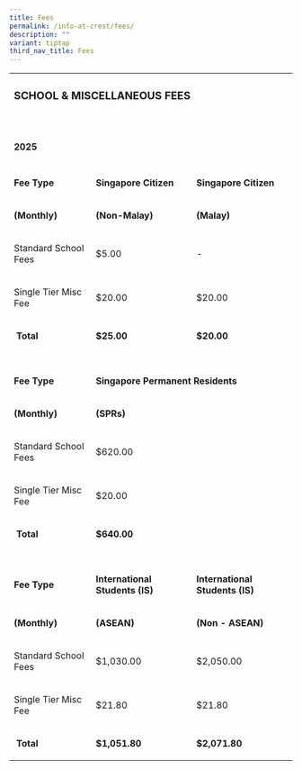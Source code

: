 ```yaml
---
title: Fees
permalink: /info-at-crest/fees/
description: ""
variant: tiptap
third_nav_title: Fees
---
```

<table style="minWidth: 75px">
<colgroup>
<col>
<col>
<col>
</colgroup>
<tbody>
<tr>
<td rowspan="1" colspan="3">
<h3>SCHOOL &amp; MISCELLANEOUS FEES</h3>
</td>
</tr>
<tr>
<td rowspan="1" colspan="1">
<p></p>
</td>
<td rowspan="1" colspan="1">
<p></p>
</td>
<td rowspan="1" colspan="1">
<p></p>
</td>
</tr>
<tr>
<td rowspan="1" colspan="1">
<h4>2025</h4>
</td>
<td rowspan="1" colspan="1">
<p></p>
</td>
<td rowspan="1" colspan="1">
<p></p>
</td>
</tr>
<tr>
<td rowspan="1" colspan="1">
<p><strong>Fee Type</strong>
</p>
</td>
<td rowspan="1" colspan="1">
<p><strong>Singapore Citizen</strong>
</p>
</td>
<td rowspan="1" colspan="1">
<p><strong>Singapore Citizen</strong>
</p>
</td>
</tr>
<tr>
<td rowspan="1" colspan="1">
<p><strong>(Monthly)</strong>
</p>
</td>
<td rowspan="1" colspan="1">
<p><strong>(Non-Malay)</strong>
</p>
</td>
<td rowspan="1" colspan="1">
<p><strong>(Malay)</strong>
</p>
</td>
</tr>
<tr>
<td rowspan="1" colspan="1">
<p>Standard School Fees</p>
</td>
<td rowspan="1" colspan="1">
<p>$5.00</p>
</td>
<td rowspan="1" colspan="1">
<p>-</p>
</td>
</tr>
<tr>
<td rowspan="1" colspan="1">
<p>Single Tier Misc Fee</p>
</td>
<td rowspan="1" colspan="1">
<p>$20.00</p>
</td>
<td rowspan="1" colspan="1">
<p>$20.00</p>
</td>
</tr>
<tr>
<td rowspan="1" colspan="1">
<p><strong>&nbsp;Total</strong>
</p>
</td>
<td rowspan="1" colspan="1">
<p><strong>$25.00</strong>
</p>
</td>
<td rowspan="1" colspan="1">
<p><strong>$20.00</strong>
</p>
</td>
</tr>
<tr>
<td rowspan="1" colspan="1">
<p></p>
</td>
<td rowspan="1" colspan="1">
<p></p>
</td>
<td rowspan="1" colspan="1">
<p></p>
</td>
</tr>
<tr>
<td rowspan="1" colspan="1">
<p><strong>Fee Type</strong>
</p>
</td>
<td rowspan="1" colspan="2">
<p><strong>Singapore Permanent Residents</strong>
</p>
</td>
</tr>
<tr>
<td rowspan="1" colspan="1">
<p><strong>(Monthly)</strong>
</p>
</td>
<td rowspan="1" colspan="2">
<p><strong>(SPRs)</strong>
</p>
</td>
</tr>
<tr>
<td rowspan="1" colspan="1">
<p>Standard School Fees</p>
</td>
<td rowspan="1" colspan="2">
<p>$620.00</p>
</td>
</tr>
<tr>
<td rowspan="1" colspan="1">
<p>Single Tier Misc Fee</p>
</td>
<td rowspan="1" colspan="2">
<p>$20.00</p>
</td>
</tr>
<tr>
<td rowspan="1" colspan="1">
<p><strong>&nbsp;Total</strong>
</p>
</td>
<td rowspan="1" colspan="2">
<p><strong>$640.00</strong>
</p>
</td>
</tr>
<tr>
<td rowspan="1" colspan="1">
<p></p>
</td>
<td rowspan="1" colspan="1">
<p></p>
</td>
<td rowspan="1" colspan="1">
<p></p>
</td>
</tr>
<tr>
<td rowspan="1" colspan="1">
<p><strong>Fee Type</strong>
</p>
</td>
<td rowspan="1" colspan="1">
<p><strong>International Students (IS)</strong>
</p>
</td>
<td rowspan="1" colspan="1">
<p><strong>International Students (IS)</strong>
</p>
</td>
</tr>
<tr>
<td rowspan="1" colspan="1">
<p><strong>(Monthly)</strong>
</p>
</td>
<td rowspan="1" colspan="1">
<p><strong>(ASEAN)</strong>
</p>
</td>
<td rowspan="1" colspan="1">
<p><strong>(Non - ASEAN)</strong>
</p>
</td>
</tr>
<tr>
<td rowspan="1" colspan="1">
<p>Standard School Fees</p>
</td>
<td rowspan="1" colspan="1">
<p>$1,030.00</p>
</td>
<td rowspan="1" colspan="1">
<p>$2,050.00</p>
</td>
</tr>
<tr>
<td rowspan="1" colspan="1">
<p>Single Tier Misc Fee</p>
</td>
<td rowspan="1" colspan="1">
<p>$21.80</p>
</td>
<td rowspan="1" colspan="1">
<p>$21.80</p>
</td>
</tr>
<tr>
<td rowspan="1" colspan="1">
<p><strong>&nbsp;Total</strong>
</p>
</td>
<td rowspan="1" colspan="1">
<p><strong>$1,051.80</strong>
</p>
</td>
<td rowspan="1" colspan="1">
<p><strong>$2,071.80</strong>
</p>
</td>
</tr>
</tbody>
</table>
<p></p>